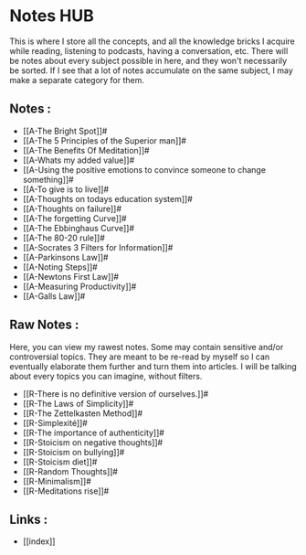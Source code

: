 # Notes HUB

This is where I store all the concepts, and all the knowledge bricks I acquire while reading, listening to podcasts, having a conversation, etc. There will be notes about every subject possible in here, and they won't necessarily be sorted. If I see that a lot of notes accumulate on the same subject, I may make a separate category for them.


## Notes :
- [[A-The Bright Spot]]#
- [[A-The 5 Principles of the Superior man]]#
- [[A-The Benefits Of Meditation]]#
- [[A-Whats my added value]]#
- [[A-Using the positive emotions to convince someone to change something]]#
- [[A-To give is to live]]#
- [[A-Thoughts on todays education system]]#
- [[A-Thoughts on failure]]#
- [[A-The forgetting Curve]]#
- [[A-The Ebbinghaus Curve]]#
- [[A-The 80-20 rule]]#
- [[A-Socrates 3 Filters for Information]]#
- [[A-Parkinsons Law]]#
- [[A-Noting Steps]]#
- [[A-Newtons First Law]]#
- [[A-Measuring Productivity]]#
- [[A-Galls Law]]#


## Raw Notes :
Here, you can view my rawest notes. Some may contain sensitive and/or controversial topics. They are meant to be re-read by myself so I can eventually elaborate them further and turn them into articles. I will be talking about every topics you can imagine, without filters.

- [[R-There is no definitive version of ourselves.]]#
- [[R-The Laws of Simplicity]]#
- [[R-The Zettelkasten Method]]#
- [[R-Simplexité]]#
- [[R-The importance of authenticity]]#
- [[R-Stoicism on negative thoughts]]#
- [[R-Stoicism on bullying]]#
- [[R-Stoicism diet]]#
- [[R-Random Thoughts]]#
- [[R-Minimalism]]#
- [[R-Meditations rise]]#

## Links :
- [[index]]